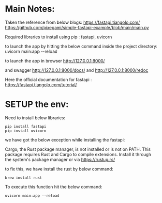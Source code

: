 # Main Notes:

Taken the reference from below blogs:
https://fastapi.tiangolo.com/
https://github.com/pixegami/simple-fastapi-example/blob/main/main.py

Required libraries to install using pip : fastapi, uvicorn

to launch the app by hitting the below command inside the project directory: uvicorn main:app --reload

to launch the app in browser http://127.0.0.1:8000/

and swagger http://127.0.0.1:8000/docs/ and http://127.0.0.1:8000/redoc

Here the official documentation for fastapi : https://fastapi.tiangolo.com/tutorial/


# SETUP the env:

Need to install below libraries:
```
pip install fastapi
pip install uvicorn
```

we have got the below exception while installing the fastapi:

Cargo, the Rust package manager, is not installed or is not on PATH. This package requires Rust and Cargo to compile extensions. Install it through the system's package manager or via https://rustup.rs/

to fix this, we have install the rust by below command:
```
brew install rust
```

To execute this function hit the below command:
```
uvicorn main:app --reload
```